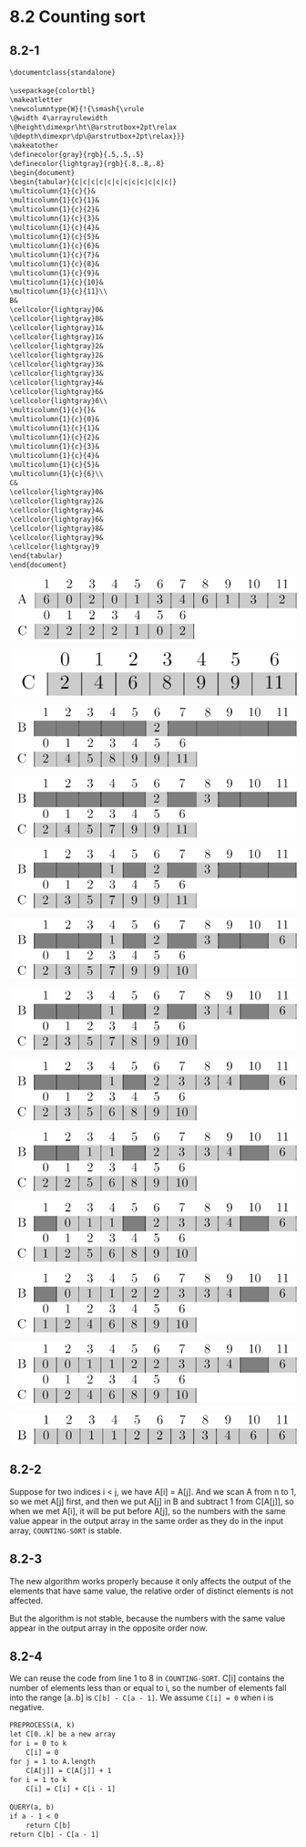 # 8.2 Counting sort
## 8.2-1
```
\documentclass{standalone}

\usepackage{colortbl}
\makeatletter
\newcolumntype{W}{!{\smash{\vrule
\@width 4\arrayrulewidth
\@height\dimexpr\ht\@arstrutbox+2pt\relax
\@depth\dimexpr\dp\@arstrutbox+2pt\relax}}}
\makeatother
\definecolor{gray}{rgb}{.5,.5,.5}
\definecolor{lightgray}{rgb}{.8,.8,.8}
\begin{document}
\begin{tabular}{c|c|c|c|c|c|c|c|c|c|c|c|}
\multicolumn{1}{c}{}&
\multicolumn{1}{c}{1}&
\multicolumn{1}{c}{2}&
\multicolumn{1}{c}{3}&
\multicolumn{1}{c}{4}&
\multicolumn{1}{c}{5}&
\multicolumn{1}{c}{6}&
\multicolumn{1}{c}{7}&
\multicolumn{1}{c}{8}&
\multicolumn{1}{c}{9}&
\multicolumn{1}{c}{10}&
\multicolumn{1}{c}{11}\\
B&
\cellcolor{lightgray}0&
\cellcolor{lightgray}0&
\cellcolor{lightgray}1&
\cellcolor{lightgray}1&
\cellcolor{lightgray}2&
\cellcolor{lightgray}2&
\cellcolor{lightgray}3&
\cellcolor{lightgray}3&
\cellcolor{lightgray}4&
\cellcolor{lightgray}6&
\cellcolor{lightgray}6\\
\multicolumn{1}{c}{}&
\multicolumn{1}{c}{0}&
\multicolumn{1}{c}{1}&
\multicolumn{1}{c}{2}&
\multicolumn{1}{c}{3}&
\multicolumn{1}{c}{4}&
\multicolumn{1}{c}{5}&
\multicolumn{1}{c}{6}\\
C&
\cellcolor{lightgray}0&
\cellcolor{lightgray}2&
\cellcolor{lightgray}4&
\cellcolor{lightgray}6&
\cellcolor{lightgray}8&
\cellcolor{lightgray}9&
\cellcolor{lightgray}9
\end{tabular}
\end{document}
```

![Alt text](./8.2-1-a.png)

![Alt text](./8.2-1-b.png)

![Alt text](./8.2-1-c.png)

![Alt text](./8.2-1-d.png)

![Alt text](./8.2-1-e.png)

![Alt text](./8.2-1-f.png)

![Alt text](./8.2-1-g.png)

![Alt text](./8.2-1-h.png)

![Alt text](./8.2-1-i.png)

![Alt text](./8.2-1-j.png)

![Alt text](./8.2-1-k.png)

![Alt text](./8.2-1-l.png)

![Alt text](./8.2-1-m.png)

## 8.2-2
Suppose for two indices i < j, we have A[i] = A[j]. And we scan A from n to 1, so we met A[j] first, and then we put A[j] in B and subtract 1 from C[A[j]], so when we met A[i], it will be put before A[j], so the numbers with the same value appear in the output array in the same order as they do in the input array, `COUNTING-SORT` is stable.

## 8.2-3
The new algorithm works properly because it only affects the output of the elements that have same value, the relative order of distinct elements is not affected.

But the algorithm is not stable, because the numbers with the same value appear in the output array in the opposite order now.

## 8.2-4
We can reuse the code from line 1 to 8 in `COUNTING-SORT`. C[i] contains the number of elements less than or equal to i, so the number of elements fall into the range [a..b] is `C[b] - C[a - 1]`. We assume `C[i] = 0` when i is negative.

```
PREPROCESS(A, k)
let C[0..k] be a new array
for i = 0 to k
    C[i] = 0
for j = 1 to A.length
    C[A[j]] = C[A[j]] + 1
for i = 1 to k
    C[i] = C[i] + C[i - 1]

QUERY(a, b)
if a - 1 < 0
    return C[b]
return C[b] - C[a - 1]
```
